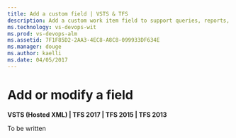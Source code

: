 ```yaml
---
title: Add a custom field | VSTS & TFS  
description: Add a custom work item field to support queries, reports, and workflow for Visual Studio Team Services (VSTS) and TFS  
ms.technology: vs-devops-wit
ms.prod: vs-devops-alm
ms.assetid: 7F1F85D2-2AA3-4EC8-A8C8-099933DF634E  
ms.manager: douge
ms.author: kaelli
ms.date: 04/05/2017
---
```


# Add or modify a field  

<b>VSTS (Hosted XML) | TFS 2017 | TFS 2015 | TFS 2013</b> 

To be written
